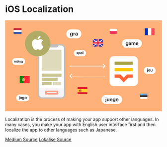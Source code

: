 # iOS Localization

<img src="iOS_localization.jpg">



Localization is the process of making your app support other languages. In many cases, you make your app with English user interface first and then localize the app to other languages such as Japanese. 



[Medium Source](https://medium.com/lean-localization/ios-localization-tutorial-938231f9f881)
[Lokalise Source](https://lokalise.com/blog/getting-started-with-ios-localization)
